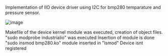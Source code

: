 Implementation of IIO device driver using I2C for bmp280 temparature and pressure sensor.

![image](https://user-images.githubusercontent.com/99579261/166174919-1430ab2c-d251-4a8d-bfc6-86a925341080.jpeg)

Makefile of the device kernel module was executed, creation of object files.
"sudo modprobe industrialio" was executed
Insertion of module is done "sudo insmod bmp280.ko" 
module inserted in "lsmod"
Device isnt registered 
